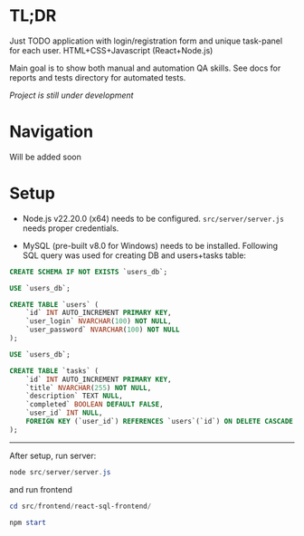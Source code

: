 # TL;DR

Just TODO application with login/registration form and unique task-panel for each user. HTML+CSS+Javascript (React+Node.js)

Main goal is to show both manual and automation QA skills. See docs for reports and tests directory for automated tests. 

*Project is still under development*

# Navigation

Will be added soon

# Setup

- Node.js v22.20.0 (x64) needs to be configured. `src/server/server.js` needs proper credentials. 

- MySQL (pre-built v8.0 for Windows) needs to be installed. Following SQL query was used for creating DB and users+tasks table:

```sql
CREATE SCHEMA IF NOT EXISTS `users_db`;

USE `users_db`;

CREATE TABLE `users` (
    `id` INT AUTO_INCREMENT PRIMARY KEY, 
    `user_login` NVARCHAR(100) NOT NULL, 
    `user_password` NVARCHAR(100) NOT NULL 
);
```

```sql
USE `users_db`;

CREATE TABLE `tasks` (
    `id` INT AUTO_INCREMENT PRIMARY KEY,
    `title` NVARCHAR(255) NOT NULL,
    `description` TEXT NULL,
    `completed` BOOLEAN DEFAULT FALSE,
    `user_id` INT NULL,
    FOREIGN KEY (`user_id`) REFERENCES `users`(`id`) ON DELETE CASCADE
);
```

---

After setup, run server: 

```powershell
node src/server/server.js
```

and run frontend

```powershell
cd src/frontend/react-sql-frontend/

npm start
```